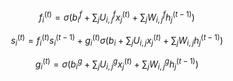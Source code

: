 $$
f_i^{(t)}=\sigma\bigg(b_i^f+\sum_jU_{i,j}^fx_j^(t)+\sum_jW_{i,j}^fh_j^{(t-1)}\bigg)
$$

$$
s_i^{(t)}=f_i^{(t)}s_i^{(t-1)}+g_i^{(t)}\sigma\bigg(b_i+\sum_jU_{i,j}x_j^{(t)}+\sum_jW_{i,j}h_j^{(t-1)}\bigg)
$$

$$
g_i^{(t)}=\sigma\bigg(b_i^g+\sum_jU_{i,j}^gx_j^{(t)}+\sum_jW_{i,j}^gh_j^{(t-1)}\bigg)
$$
